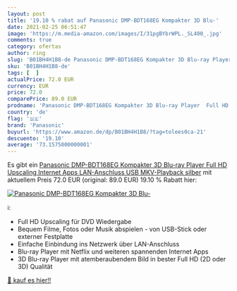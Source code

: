 ```yaml
---
layout: post
title: '19.10 % rabat auf Panasonic DMP-BDT168EG Kompakter 3D Blu-'
date: 2021-02-25 06:51:47
image: 'https://m.media-amazon.com/images/I/31pgBYbrWPL._SL400_.jpg'
comments: true
category: ofertas
author: ring
slug: 'B01BH4H1B8-de Panasonic DMP-BDT168EG Kompakter 3D Blu-ray Player Full HD...'
sku: 'B01BH4H1B8-de'
tags: [  ]
actualPrice: 72.0 EUR
currency: EUR
price: 72.0
comparePrice: 89.0 EUR
prodname: 'Panasonic DMP-BDT168EG Kompakter 3D Blu-ray Player  Full HD Upscaling  Internet Apps  LAN-Anschluss  USB  MKV-Playback  silber'
country: 'de'
flag: '🇩🇪'
brand: 'Panasonic'
buyurl: 'https://www.amazon.de/dp/B01BH4H1B8/?tag=tolees0ca-21'
descuento: '19.10'
average: '73.1575000000001'
---
```


Es gibt ein [Panasonic DMP-BDT168EG Kompakter 3D Blu-ray Player  Full HD Upscaling  Internet Apps  LAN-Anschluss  USB  MKV-Playback  silber](https://www.amazon.de/dp/B01BH4H1B8/?tag=tolees0ca-21) mit aktuellem Preis 72.0 EUR (original: 89.0 EUR) 19.10 % Rabatt hier:

[![Panasonic DMP-BDT168EG Kompakter 3D Blu-](https://m.media-amazon.com/images/I/31pgBYbrWPL._SL400_.jpg)](https://www.amazon.de/dp/B01BH4H1B8/?tag=tolees0ca-21)

ℹ️:

- Full HD Upscaling für DVD Wiedergabe
- Bequem Filme, Fotos oder Musik abspielen - von USB-Stick oder externer Festplatte
- Einfache Einbindung ins Netzwerk über LAN-Anschluss
- Blu-ray Player mit Netflix und weiteren spannenden Internet Apps
- 3D Blu-ray Player mit atemberaubendem Bild in bester Full HD (2D oder 3D) Qualität

[🛒 kauf es hier!!](https://www.amazon.de/dp/B01BH4H1B8/?tag=tolees0ca-21)
